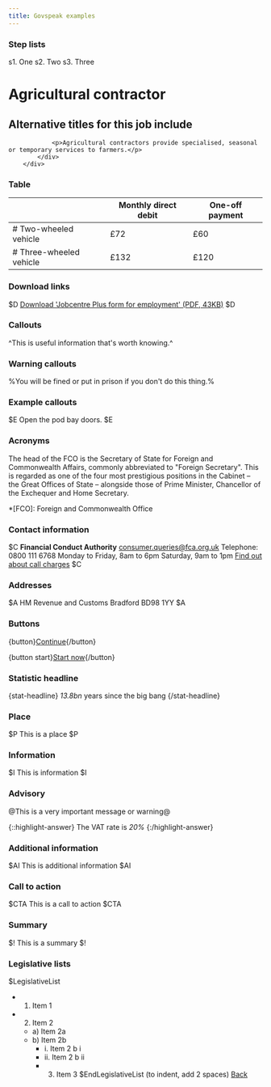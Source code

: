 ```yaml
---
title: Govspeak examples
---
```


### Step lists

s1. One
s2. Two
s3. Three

<div class="govuk-grid-row">
            <div class="govuk-grid-column-two-thirds">
                <h1 data-gtm-vis-first-on-screen-8675592_489="171" data-gtm-vis-recent-on-screen-8675592_489="12444" data-gtm-vis-total-visible-time-8675592_489="100" data-gtm-vis-has-fired-8675592_489="1"> Agricultural contractor</h1>
                <h2 class="govuk-!-margin-top-5 govuk-!-margin-bottom-3" data-gtm-vis-polling-id-8675592_495="267" data-gtm-vis-polling-id-8675592_424="268"><span class="sr-hidden">Alternative titles for this job include </span></h2>

                <p>Agricultural contractors provide specialised, seasonal or temporary services to farmers.</p>
            </div>
        </div>


### Table

|                                  | Monthly direct debit    | One-off payment    |
| -------------------------------- | ----------------------- | ------------------ |
| # Two-wheeled vehicle            | £72                     | £60                |
| # Three-wheeled vehicle          | £132                    | £120               |

### Download links

$D
[Download 'Jobcentre Plus form for employment' (PDF, 43KB)](http://example.com/example.pdf)
$D

### Callouts

^This is useful information that's worth knowing.^

### Warning callouts

%You will be fined or put in prison if you don't do this thing.%

### Example callouts

$E
Open the pod bay doors.
$E

### Acronyms

The head of the FCO is the Secretary of State for Foreign and Commonwealth
Affairs, commonly abbreviated to "Foreign Secretary". This is regarded as one
of the four most prestigious positions in the Cabinet – the Great Offices of
State – alongside those of Prime Minister, Chancellor of the Exchequer and Home
Secretary.

*[FCO]: Foreign and Commonwealth Office

### Contact information

$C
**Financial Conduct Authority**
<consumer.queries@fca.org.uk>
Telephone: 0800 111 6768
Monday to Friday, 8am to 6pm
Saturday, 9am to 1pm
[Find out about call charges](/call-charges)
$C

### Addresses

$A
HM Revenue and Customs
Bradford
BD98 1YY
$A

### Buttons

{button}[Continue](https://gov.uk/random){/button}

{button start}[Start now](https://gov.uk/random){/button}


### Statistic headline

{stat-headline}
*13.8bn* years since the big bang
{/stat-headline}

### Place

$P
This is a place
$P

### Information

$I
This is information
$I

### Advisory

@This is a very important message or warning@

{::highlight-answer}
The VAT rate is *20%*
{:/highlight-answer}

### Additional information

$AI
This is additional information
$AI

### Call to action

$CTA
This is a call to action
$CTA

### Summary

$!
This is a summary
$!

### Legislative lists

$LegislativeList
* 1. Item 1
* 2. Item 2
  * a) Item 2a
  * b) Item 2b
    * i. Item 2 b i
    * ii. Item 2 b ii
    * 3. Item 3
$EndLegislativeList
(to indent, add 2 spaces)
<a href="#" class="govuk-back-link">Back</a>
